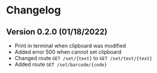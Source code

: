 # Changelog

## Version 0.2.0 (01/18/2022)

- Print in terminal when clipboard was modified
- Added error 500 when cannot set clipboard
- Changed route `GET /set/{text}` to `GET /set/text/{text}`
- Added route `GET /set/barcode/{code}`
